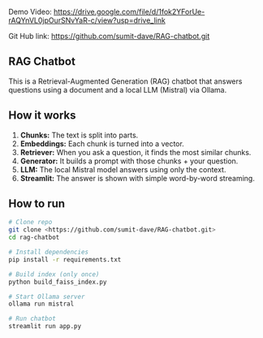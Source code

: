 Demo Video: https://drive.google.com/file/d/1fok2YForUe-rAQYnVL0jpOurSNvYaR-c/view?usp=drive_link

Git Hub link: https://github.com/sumit-dave/RAG-chatbot.git

## RAG Chatbot

This is a Retrieval-Augmented Generation (RAG) chatbot that answers questions using a document and a local LLM (Mistral) via Ollama.

## How it works

1. **Chunks:** The text is split into parts.
2. **Embeddings:** Each chunk is turned into a vector.
3. **Retriever:** When you ask a question, it finds the most similar chunks.
4. **Generator:** It builds a prompt with those chunks + your question.
5. **LLM:** The local Mistral model answers using only the context.
6. **Streamlit:** The answer is shown with simple word-by-word streaming.

## How to run

```bash
# Clone repo
git clone <https://github.com/sumit-dave/RAG-chatbot.git>
cd rag-chatbot

# Install dependencies
pip install -r requirements.txt

# Build index (only once)
python build_faiss_index.py

# Start Ollama server
ollama run mistral

# Run chatbot
streamlit run app.py
